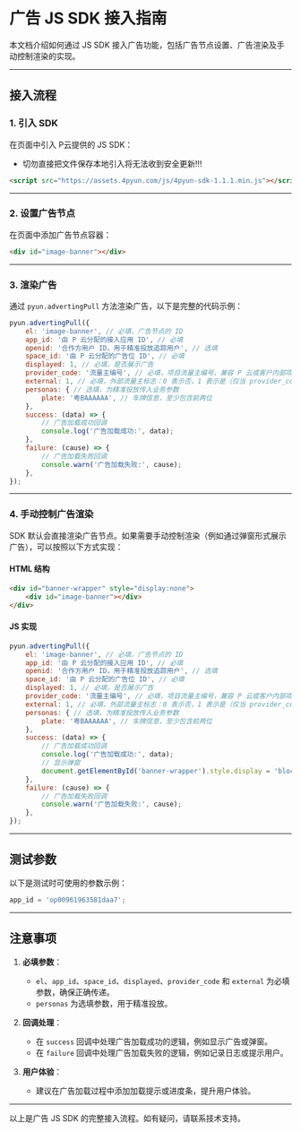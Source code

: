 # 广告 JS SDK 接入指南

本文档介绍如何通过 JS SDK 接入广告功能，包括广告节点设置、广告渲染及手动控制渲染的实现。

---

## 接入流程

### 1. 引入 SDK

在页面中引入 P云提供的 JS SDK：
- 切勿直接把文件保存本地引入将无法收到安全更新!!!

```html
<script src="https://assets.4pyun.com/js/4pyun-sdk-1.1.1.min.js"></script>
```

---

### 2. 设置广告节点

在页面中添加广告节点容器：

```html
<div id="image-banner"></div>
```

---

### 3. 渲染广告

通过 `pyun.advertingPull` 方法渲染广告，以下是完整的代码示例：

```js
pyun.advertingPull({
    el: 'image-banner', // 必填，广告节点的 ID
    app_id: '由 P 云分配的接入应用 ID', // 必填
    openid: '合作方用户 ID，用于精准投放追踪用户', // 选填
    space_id: '由 P 云分配的广告位 ID', // 必填
    displayed: 1, // 必填，是否展示广告
    provider_code: '流量主编号', // 必填，项目流量主编号，兼容 P 云或客户内部项目编号
    external: 1, // 必填，外部流量主标志：0 表示否，1 表示是（仅当 provider_code 非 P 云提供时设置为 1）
    personas: { // 选填，为精准投放传入业务参数
        plate: '粤BAAAAAA', // 车牌信息，至少包含前两位
    },
    success: (data) => {
        // 广告加载成功回调
        console.log('广告加载成功:', data);
    },
    failure: (cause) => {
        // 广告加载失败回调
        console.warn('广告加载失败:', cause);
    },
});
```

---

### 4. 手动控制广告渲染

SDK 默认会直接渲染广告节点。如果需要手动控制渲染（例如通过弹窗形式展示广告），可以按照以下方式实现：

#### HTML 结构

```html
<div id="banner-wrapper" style="display:none">
    <div id="image-banner"></div>
</div>
```

#### JS 实现

```js
pyun.advertingPull({
    el: 'image-banner', // 必填，广告节点的 ID
    app_id: '由 P 云分配的接入应用 ID', // 必填
    openid: '合作方用户 ID，用于精准投放追踪用户', // 选填
    space_id: '由 P 云分配的广告位 ID', // 必填
    displayed: 1, // 必填，是否展示广告
    provider_code: '流量主编号', // 必填，项目流量主编号，兼容 P 云或客户内部项目编号
    external: 1, // 必填，外部流量主标志：0 表示否，1 表示是（仅当 provider_code 非 P 云提供时设置为 1）
    personas: { // 选填，为精准投放传入业务参数
        plate: '粤BAAAAAA', // 车牌信息，至少包含前两位
    },
    success: (data) => {
        // 广告加载成功回调
        console.log('广告加载成功:', data);
        // 显示弹窗
        document.getElementById('banner-wrapper').style.display = 'block';
    },
    failure: (cause) => {
        // 广告加载失败回调
        console.warn('广告加载失败:', cause);
    },
});
```

---

## 测试参数

以下是测试时可使用的参数示例：

```js
app_id = 'op00961963581daa7';
```

---

## 注意事项

1. **必填参数**：
   - `el`、`app_id`、`space_id`、`displayed`、`provider_code` 和 `external` 为必填参数，确保正确传递。
   - `personas` 为选填参数，用于精准投放。

2. **回调处理**：
   - 在 `success` 回调中处理广告加载成功的逻辑，例如显示广告或弹窗。
   - 在 `failure` 回调中处理广告加载失败的逻辑，例如记录日志或提示用户。

3. **用户体验**：
   - 建议在广告加载过程中添加加载提示或进度条，提升用户体验。

---

以上是广告 JS SDK 的完整接入流程。如有疑问，请联系技术支持。